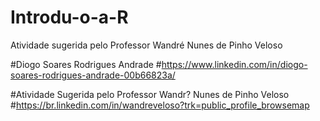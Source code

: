 # Introdu-o-a-R
Atividade sugerida pelo Professor Wandré Nunes de Pinho Veloso

#Diogo Soares Rodrigues Andrade
#https://www.linkedin.com/in/diogo-soares-rodrigues-andrade-00b66823a/

#Atividade Sugerida pelo Professor Wandr? Nunes de Pinho Veloso
#https://br.linkedin.com/in/wandreveloso?trk=public_profile_browsemap
